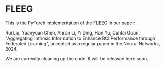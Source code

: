 # FLEEG
This is the PyTorch implementation of the FLEEG in our paper:

Rui Liu, Yuanyuan Chen, Anran Li, Yi Ding, Han Yu, Cuntai Guan, "Aggregating Intrinsic Information to Enhance BCI Performance
through Federated Learning", accepted as a regular paper in the Neural Networks, 2024.

We are currently cleaning up the code. It will be released here soon.
